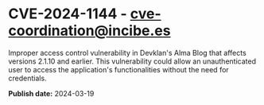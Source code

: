 # CVE-2024-1144 - cve-coordination@incibe.es

Improper access control vulnerability in Devklan's Alma Blog that affects versions 2.1.10 and earlier. This vulnerability could allow an unauthenticated user to access the application's functionalities without the need for credentials.

**Publish date:** 2024-03-19
